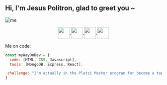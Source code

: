 ## Hi, I'm Jesus Politron, glad to greet you ~

![me](https://i.ibb.co/dk8hPMR/github-banner.png)

<p align="center">
 <a href="https://twitter.com/polipop_art" target="blank">
    <img align="center" src="https://cdn-icons-png.flaticon.com/512/2111/2111580.png" height="38px" width="38px" />
 </a>
 <a href="https://www.instagram.com/polipop_art/" target="blank">
    <img align="center" src="https://cdn-icons-png.flaticon.com/512/2111/2111336.png" height="38px" width="38px" />
 </a>
 <a href="https://www.linkedin.com/in/jesus-politron/" target="blank">
    <img align="center" src="https://cdn-icons-png.flaticon.com/512/2111/2111368.png" height="38px" width="38px" />
 </a>
 <a href="https://github.com/polipop-code" target="blank">
    <img align="center" src="https://cdn-icons-png.flaticon.com/512/2111/2111292.png" height="38px" width="38px" />
 </a>
</p>

Me on code:
```javascript
const myWayOnDev = {
  code: [HTML, CSS, Javascript],
  tools: [MongoDB, Express, React],

 challenge: "I'm actually in the Platzi Master program for become a top developer"
}
```
